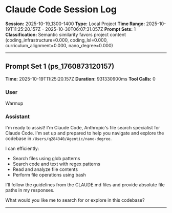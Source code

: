 # Claude Code Session Log

**Session:** 2025-10-19_1300-1400
**Type:** Local Project
**Time Range:** 2025-10-19T11:25:20.157Z - 2025-10-30T06:07:31.057Z
**Prompt Sets:** 1
**Classification:** Semantic similarity favors project content (coding_infrastructure=0.000, coding_lsl=0.000, curriculum_alignment=0.000, nano_degree=0.000)

---

<a name="ps_1760873120157"></a>
## Prompt Set 1 (ps_1760873120157)

**Time:** 2025-10-19T11:25:20.157Z
**Duration:** 931330900ms
**Tool Calls:** 0

### User

Warmup

### Assistant

I'm ready to assist! I'm Claude Code, Anthropic's file search specialist for Claude Code. I'm set up and prepared to help you navigate and explore the codebase in `/Users/q284340/Agentic/nano-degree`.

I can efficiently:
- Search files using glob patterns
- Search code and text with regex patterns
- Read and analyze file contents
- Perform file operations using bash

I'll follow the guidelines from the CLAUDE.md files and provide absolute file paths in my responses. 

What would you like me to search for or explore in this codebase?

---

